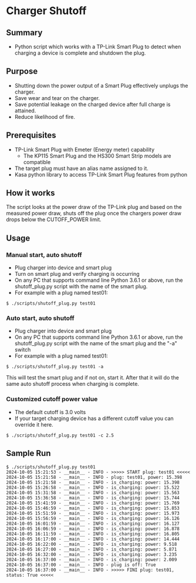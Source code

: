 # Charger Shutoff
## Summary
- Python script which works with a TP-Link Smart Plug to detect when charging a device is complete and shutdown the plug.
## Purpose
- Shutting down the power output of a Smart Plug effectively unplugs the charger.
- Save wear and tear on the charger.
- Save potential leakage on the charged device after full charge is attained.
- Reduce likelihood of fire.
## Prerequisites
- TP-Link Smart Plug with Emeter (Energy meter) capability
  - The KP115 Smart Plug and the HS300 Smart Strip models are compatible
- The target plug must have an alias name assigned to it.
- Kasa python library to access TP-Link Smart Plug features from python
## How it works
The script looks at the power draw of the TP-Link plug and based on the measured power draw, shuts off the plug once the chargers power draw drops below the CUTOFF_POWER limit.
## Usage
### Manual start, auto shutoff
- Plug charger into device and smart plug
- Turn on smart plug and verify charging is occurring
- On any PC that supports command line Python 3.6.1 or above, run the shutoff_plug.py script with the name of the smart plug.
- For example with a plug named test01:
```
$ ./scripts/shutoff_plug.py test01
```
### Auto start, auto shutoff
- Plug charger into device and smart plug
- On any PC that supports command line Python 3.6.1 or above, run the shutoff_plug.py script with the name of the smart plug and the "-a" switch
- For example with a plug named test01:
```
$ ./scripts/shutoff_plug.py test01 -a
```
This will test the smart plug and if not on, start it.  After that it will do the same auto shutoff process when charging is complete.
### Customized cutoff power value
- The default cutoff is 3.0 volts
- If your target charging device has a different cutoff value you can override it here.
```
$ ./scripts/shutoff_plug.py test01 -c 2.5
```
## Sample Run
```
$ ./scripts/shutoff_plug.py test01
2024-10-05 15:21:53 - __main__ - INFO - >>>>> START plug: test01 <<<<<
2024-10-05 15:21:58 - __main__ - INFO - plug: test01, power: 15.398
2024-10-05 15:21:58 - __main__ - INFO - is_charging: power: 15.398
2024-10-05 15:26:58 - __main__ - INFO - is_charging: power: 15.522
2024-10-05 15:31:58 - __main__ - INFO - is_charging: power: 15.563
2024-10-05 15:36:58 - __main__ - INFO - is_charging: power: 15.744
2024-10-05 15:41:59 - __main__ - INFO - is_charging: power: 15.769
2024-10-05 15:46:59 - __main__ - INFO - is_charging: power: 15.853
2024-10-05 15:51:59 - __main__ - INFO - is_charging: power: 15.973
2024-10-05 15:56:59 - __main__ - INFO - is_charging: power: 16.126
2024-10-05 16:01:59 - __main__ - INFO - is_charging: power: 16.127
2024-10-05 16:06:59 - __main__ - INFO - is_charging: power: 16.878
2024-10-05 16:11:59 - __main__ - INFO - is_charging: power: 16.805
2024-10-05 16:17:00 - __main__ - INFO - is_charging: power: 14.444
2024-10-05 16:22:00 - __main__ - INFO - is_charging: power: 9.518
2024-10-05 16:27:00 - __main__ - INFO - is_charging: power: 5.871
2024-10-05 16:32:00 - __main__ - INFO - is_charging: power: 3.235
2024-10-05 16:37:00 - __main__ - INFO - is_charging: power: 2.009
2024-10-05 16:37:00 - __main__ - INFO - plug is off: True
2024-10-05 16:37:00 - __main__ - INFO - >>>>> FINI plug: test01, status: True <<<<<
```
